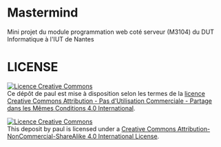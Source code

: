 # Mastermind
Mini projet du module programmation web coté serveur (M3104) du DUT Informatique à l'IUT de Nantes<br/>

# LICENSE
[![Licence Creative Commons](https://i.creativecommons.org/l/by-nc-sa/4.0/88x31.png)](http://creativecommons.org/licenses/by-nc-sa/4.0/)  
Ce dépôt de paul est mise à disposition selon les termes de la [licence Creative Commons Attribution - Pas d’Utilisation Commerciale - Partage dans les Mêmes Conditions 4.0 International](http://creativecommons.org/licenses/by-nc-sa/4.0/).

[![Licence Creative Commons](https://i.creativecommons.org/l/by-nc-sa/4.0/88x31.png)](http://creativecommons.org/licenses/by-nc-sa/4.0/)  
This deposit by paul is licensed under a [Creative Commons Attribution-NonCommercial-ShareAlike 4.0 International License](http://creativecommons.org/licenses/by-nc-sa/4.0/).
